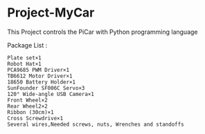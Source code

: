 # Project-MyCar
This Project controls the PiCar with Python programming language

Package List :

    Plate set×1 
    Robot Hat×1 
    PCA9685 PWM Driver×1 
    TB6612 Motor Driver×1 
    18650 Battery Holder×1
    SunFounder SF006C Servo×3
    120° Wide-angle USB Camera×1
    Front Wheel×2
    Rear Wheel2×2
    Ribbon (30cm)×1 
    Cross Screwdrive×1 
    Several wires,Needed screws, nuts, Wrenches and standoffs

